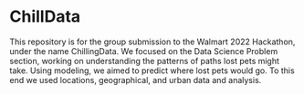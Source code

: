 # ChillData

This repository is for the group submission to the Walmart 2022 Hackathon, under the name ChillingData.
We focused on the Data Science Problem section, working on understanding the patterns of paths lost pets might take. Using modeling, we aimed to predict where lost pets would go. To this end we used locations, geographical, and urban data and analysis.
